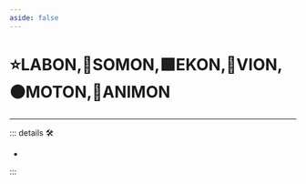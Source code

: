 ```yaml
---
aside: false
---
```

# ⭐<labor>LABON</labor>,🔷<soma>SOMON</soma>,🟩<ekos>EKON</ekos>,🔻<via>VION</via>,🟠<motor>MOTON</motor>,💜<anima>ANIMON</anima>

---

<!-- =================================================== -->
<!-- =================================================== -->
<!-- =================================================== -->
<!-- =================================================== -->
<!-- =================================================== -->
::: details 🛠

-

:::